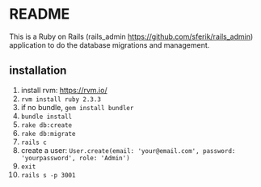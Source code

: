 # README

This is a Ruby on Rails (rails_admin https://github.com/sferik/rails_admin) application to do the database migrations and management.

## installation
1. install rvm: https://rvm.io/
2. `rvm install ruby 2.3.3`
3. if no bundle, `gem install bundler`
4. `bundle install`
5. `rake db:create`
6. `rake db:migrate`
7. `rails c`
8. create a user: `User.create(email: 'your@email.com', password: 'yourpassword', role: 'Admin')`
9. `exit`
10. `rails s -p 3001`

